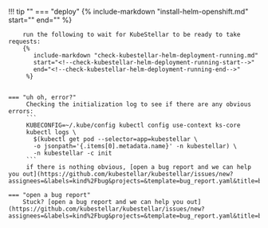 <!--deploy-your-kubestellar-core-component-openshift-start-->
!!! tip ""
    === "deploy"
         {%
           include-markdown "install-helm-openshift.md"
           start="<!--install-helm-openshift-start-->"
           end="<!--install-helm-openshift-end-->"
         %}

        run the following to wait for KubeStellar to be ready to take requests:
        {%
           include-markdown "check-kubestellar-helm-deployment-running.md"
           start="<!--check-kubestellar-helm-deployment-running-start-->"
           end="<!--check-kubestellar-helm-deployment-running-end-->"
         %}

         
    === "uh oh, error?"
         Checking the initialization log to see if there are any obvious errors:
         ```
         KUBECONFIG=~/.kube/config kubectl config use-context ks-core  
         kubectl logs \
           $(kubectl get pod --selector=app=kubestellar \
           -o jsonpath='{.items[0].metadata.name}' -n kubestellar) \
           -n kubestellar -c init
         ```
         if there is nothing obvious, [open a bug report and we can help you out](https://github.com/kubestellar/kubestellar/issues/new?assignees=&labels=kind%2Fbug&projects=&template=bug_report.yaml&title=bug%3A+)
    
    === "open a bug report"
        Stuck? [open a bug report and we can help you out](https://github.com/kubestellar/kubestellar/issues/new?assignees=&labels=kind%2Fbug&projects=&template=bug_report.yaml&title=bug%3A+)
<!--deploy-your-kubestellar-core-component-openshift-end-->